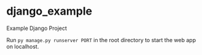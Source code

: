 # django_example
Example Django Project

Run `py manage.py runserver PORT` in the root directory to start the web app on localhost.